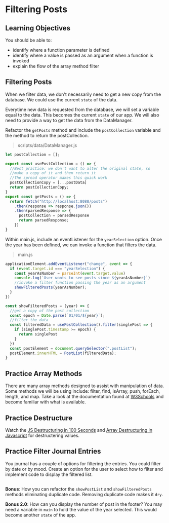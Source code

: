 # Filtering Posts

## Learning Objectives
You should be able to:

* identify where a function parameter is defined
* identify where a value is passed as an argument when a function is invoked
* explain the flow of the array method filter

## Filtering Posts

When we filter data, we don't necessarily need to get a new copy from the database. We could use the current `state` of the data.

Everytime new data is requested from the database, we will set a variable equal to the data. This becomes the current `state` of our app. We will also need to provide a way to get the data from the DataManager.

Refactor the `getPosts` method and include the `postCollection` variable and the method to return the postCollection.

> scripts/data/DataManager.js
```js
let postCollection = [];

export const usePostCollection = () => {
  //Best practice: we don't want to alter the original state, so
  //make a copy of it and then return it
  //The spread operator makes this quick work
  postCollectionCopy = [...postData]
  return postCollectionCopy;
}
export const getPosts = () => {
  return fetch("http://localhost:8088/posts")
    .then(response => response.json())
    .then(parsedResponse => {
      postCollection = parsedResponse
      return parsedResponse;
    })
}
```

Within main.js, include an eventListener for the `yearSelection` option. Once the year has been defined, we can invoke a function that filters the data.

> main.js
```js
applicationElement.addEventListener("change", event => {
  if (event.target.id === "yearSelection") {
    const yearAsNumber = parseInt(event.target.value)
    console.log(`User wants to see posts since ${yearAsNumber}`)
    //invoke a filter function passing the year as an argument
    showFilteredPosts(yearAsNumber);
  }
})

const showFilteredPosts = (year) => {
  //get a copy of the post collection
  const epoch = Date.parse(`01/01/${year}`);
  //filter the data
  const filteredData = usePostCollection().filter(singlePost => {
    if (singlePost.timestamp >= epoch) {
      return singlePost
    }
  })
  const postElement = document.querySelector(".postList");
  postElement.innerHTML = PostList(filteredData);
}

```
## Practice Array Methods
There are many array methods designed to assist with manipulation of data. Some methods we will be using include: filter, find, isArray, push, forEach, length, and map. Take a look at the documentation found at [W3Schools](https://www.w3schools.com/jsref/jsref_obj_array.asp) and become familiar with what is available.

## Practice Destructure

Watch the [JS Destructuring in 100 Seconds](https://www.youtube.com/watch?v=UgEaJBz3bjY) and [Array Destructuring in Javascript](https://www.youtube.com/watch?v=fsybVOVcNg0) for destructering values.

## Practice Filter Journal Entries
You journal has a couple of options for filtering the entries. You could filter by date or by mood. Create an option for the user to select how to filter and implement code to display the filtered list.

##
**Bonus**: How you can refactor the `showPostList` and `showFilteredPosts` methods eliminating duplicate code. Removing duplicate code makes it `dry`.

**Bonus 2.0**: How can you display the number of post in the footer? You may need a variable in `main` to hold the value of the year selected. This would become another `state` of the app.

